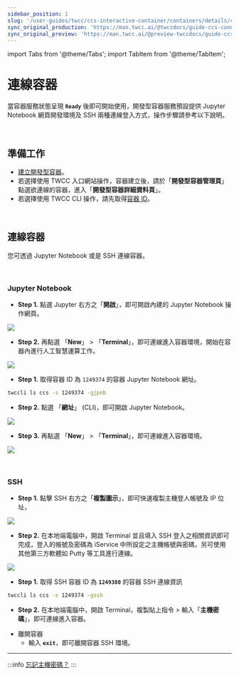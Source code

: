 ```yaml
---
sidebar_position: 1
slug: '/user-guides/twcc/ccs-interactive-container/containers/details/connect-to-container'
sync_original_production: 'https://man.twcc.ai/@twccdocs/guide-ccs-connect-zh' 
sync_original_preview: 'https://man.twcc.ai/@preview-twccdocs/guide-ccs-connect-zh' 
---
```


import Tabs from '@theme/Tabs';
import TabItem from '@theme/TabItem';

# 連線容器

當容器服務狀態呈現 **`Ready`** 後即可開始使用，開發型容器服務預設提供 Jupyter Notebook 網頁開發環境及 SSH 兩種連線登入方式，操作步驟請參考以下說明。

<br/>

## 準備工作

- [建立開發型容器](./create-container.md)。
- 若選擇使用 TWCC 入口網站操作，容器建立後，請於「**開發型容器管理頁**」點選欲連線的容器，進入「**開發型容器詳細資料頁**」。
- 若選擇使用 TWCC CLI 操作，請先取得[容器 ID](../manage-monitor/manage-container.md#檢視資訊)。

<br/>

## 連線容器

您可透過 Jupyter Notebook 或是 SSH 連線容器。

<br/>

### Jupyter Notebook

<Tabs>
<TabItem value="TWCC 入口網站" label="TWCC 入口網站">

- **Step 1.** 點選 Jupyter 右方之「**開啟**」，即可開啟內建的 Jupyter Notebook 操作網頁。

![](https://cos.twcc.ai/SYS-MANUAL/uploads/upload_536d3b7c1e7631fc0a40616396953b3e.png)

- **Step 2.** 再點選 「**New**」 > 「**Terminal**」，即可連線進入容器環境，開始在容器內進行人工智慧運算工作。

![](https://cos.twcc.ai/SYS-MANUAL/uploads/upload_4d710c1fb912cf901ebfae96d73c06d2.png)

</TabItem>
<TabItem value="TWCC CLI" label="TWCC CLI">

- **Step 1.** 取得容器 ID 為 `1249374` 的容器 Jupyter Notebook 網址。

```bash
twccli ls ccs -s 1249374 -gjpnb
```

- **Step 2.** 點選 「**網址**」 (CLI)，即可開啟 Jupyter Notebook。

![](https://cos.twcc.ai/SYS-MANUAL/uploads/upload_619c5fad19ccb469b5368895935ae48b.png)

- **Step 3.** 再點選 「**New**」 > 「**Terminal**」，即可連線進入容器環境。

![](https://cos.twcc.ai/SYS-MANUAL/uploads/upload_4d710c1fb912cf901ebfae96d73c06d2.png)

</TabItem>
</Tabs>

<br/>

### SSH

<Tabs>
<TabItem value="TWCC 入口網站" label="TWCC 入口網站">

- **Step 1.** 點擊 SSH 右方之「**複製圖示**」，即可快速複製主機登人帳號及 IP 位址，

![](https://cos.twcc.ai/SYS-MANUAL/uploads/upload_843ed64309398c217dc4e8c5f4644785.png)

- **Step 2.** 在本地端電腦中，開啟 Terminal 並且填入 SSH 登入之相關資訊即可完成，登入的帳號及密碼為 iService 中所設定之主機帳號與密碼，另可使用其他第三方軟體如 Putty 等工具進行連線。

![](https://cos.twcc.ai/SYS-MANUAL/uploads/upload_178bd3a081c3e9af4de944d2130d1b7f.png)

</TabItem>
<TabItem value="TWCC CLI" label="TWCC CLI">

- **Step 1.** 取得 SSH 容器 ID 為 **`1249380`** 的容器 SSH 連線資訊

```bash
twccli ls ccs -s 1249374 -gssh
```

- **Step 2.** 在本地端電腦中，開啟 Terminal，複製貼上指令 > 輸入「**主機密碼**」，即可連線進入容器。

</TabItem>
</Tabs>

- 離開容器
    - 輸入 **`exit`**，即可離開容器 SSH 環境。

---

:::info
[<ins>忘記主機密碼？</ins>](/member/user-guides/member-key-quota/hpc-account-password-otp.md#重置主機密碼)
:::